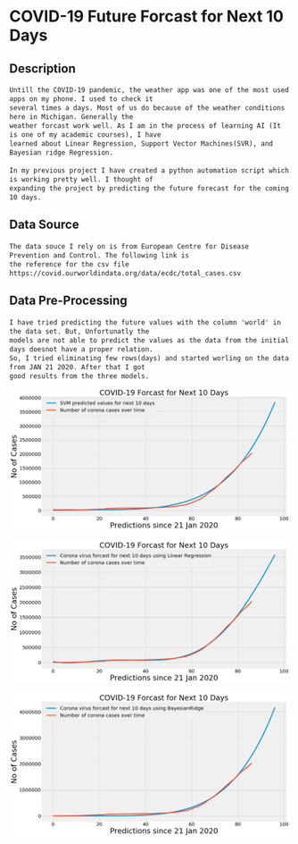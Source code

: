 # COVID-19 Future Forcast for Next 10 Days

## Description
    Untill the COVID-19 pandemic, the weather app was one of the most used apps on my phone. I used to check it
    several times a days. Most of us do because of the weather conditions here in Michigan. Generally the
    weather forcast work well. As I am in the process of learning AI (It is one of my academic courses), I have
    learned about Linear Regression, Support Vector Machines(SVR), and Bayesian ridge Regression. 

    In my previous project I have created a python automation script which is working pretty well. I thought of
    expanding the project by predicting the future forecast for the coming 10 days.

## Data Source
    The data souce I rely on is from European Centre for Disease Prevention and Control. The following link is
    the reference for the csv file https://covid.ourworldindata.org/data/ecdc/total_cases.csv

## Data Pre-Processing
    I have tried predicting the future values with the column 'world' in the data set. But, Unfortunatly the
    models are not able to predict the values as the data from the initial days doesnot have a proper relation.
    So, I tried eliminating few rows(days) and started worling on the data from JAN 21 2020. After that I got
    good results from the three models.


![SVM forcasted values for next 10 days](https://github.com/bhargavkuchipudi0/COVID-19-future-forecast/blob/master/results/SMV.png?raw=true)

![SVM forcasted values for next 10 days](https://github.com/bhargavkuchipudi0/COVID-19-future-forecast/blob/master/results/LinearRegression.png?raw=true)

![SVM forcasted values for next 10 days](https://github.com/bhargavkuchipudi0/COVID-19-future-forecast/blob/master/results/BayesianRidgeRegression.png?raw=true)

